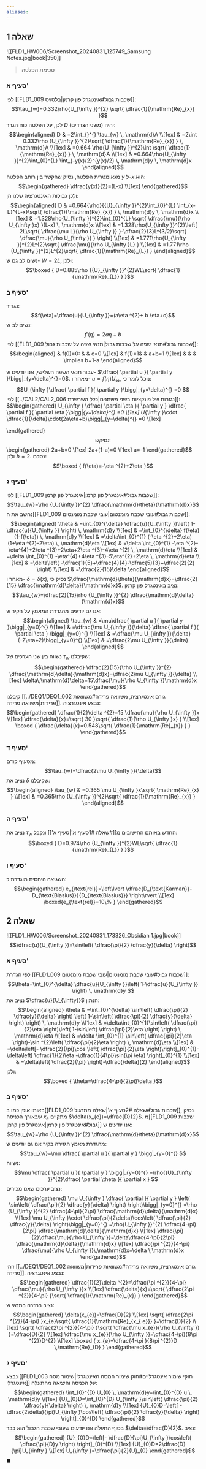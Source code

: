 ```yaml
---
aliases:
---
```

## שאלה 1
![[FLD1_HW006/Screenshot_20240831_125749_Samsung Notes.jpg|book|350]]
>סכימת הפלטה

### סעיף א'
לפי [[FLD1_009 שכבות גבול#אינטגרל פון קרמן|בלסויס]]:
$$\tau_{w}=0.332\rho{U_{\infty }}^{2} \sqrt{ \dfrac{1}{\mathrm{Re}_{x}} }$$
לכן, על הפלטה כוח הגרר $D$ (משני הצדדים) יהיה:
$$\begin{aligned}
D & =2\int_{}^{} \tau_{w} \, \mathrm{d}A  \\[1ex]
 & =2\int 0.332\rho {U_{\infty }}^{2}\sqrt{ \dfrac{1}{\mathrm{Re}_{x}} } \, \mathrm{d}A  \\[1ex]
 & =0.664 \rho{U_{\infty }}^{2}\int  \sqrt{ \dfrac{1}{\mathrm{Re}_{x}} }  \, \mathrm{d}A \\[1ex]
 & =0.664\rho{U_{\infty }}^{2}\int_{0}^{L} \int_{-y(x)/2}^{y(x)/2}  \, \mathrm{d}y \, \mathrm{d}x 
\end{aligned}$$
מגאומטרית הפלטה, נסיק שהקשר בין רוחב הפלטה $y$ ל-$x$ הוא:
$$\begin{gathered}
\dfrac{y(x)}{2}=(L-x) \\[1ex]
\end{gathered}$$
ולכן גבולות האינטגרציה שלנו הן:
$$\begin{aligned}
D & =0.664{\rho}{{U}_{\infty }}^{2}\int_{0}^{L} \int_{x-L}^{L-x}\sqrt{ \dfrac{1}{\mathrm{Re}_{x}} }  \, \mathrm{d}y \, \mathrm{d}x  \\[1ex]
 & =1.328\rho{U_{\infty }}^{2}\int_{0}^{L} \sqrt{ \dfrac{\mu}{\rho U_{\infty }x} }(L-x) \, \mathrm{d}x  \\[1ex]
 & =1.328\rho{U_{\infty }}^{2}\left[ 2L\sqrt{ \dfrac{\mu L}{\rho U_{\infty }} }-\dfrac{2}{3}L^{3/2}\sqrt{ \dfrac{\mu}{\rho U_{\infty }} } \right] \\[1ex]
 & =1.771\rho{U_{\infty }}^{2}L^{2}\sqrt{ \dfrac{\mu}{\rho U_{\infty }L} } \\[1ex]
 & =1.771\rho {U_{\infty }}^{2}L^{2}\sqrt{ \dfrac{1}{\mathrm{Re}_{L}} }
\end{aligned}$$
נשים לב גם ש- $W=2L$, ולכן:
$$\boxed {
D=0.885\rho {{U}_{\infty }}^{2}WL\sqrt{ \dfrac{1}{\mathrm{Re}_{L}} }
 }$$
### סעיף ב'
נגדיר:
$$f(\eta)=\dfrac{u}{U_{\infty }}=(a\eta ^{2}+ b \eta+c)$$
נשים לב ש:
$$f'(\eta)=2a\eta+b$$
לפי [[FLD1_009 שכבות גבול#תנאי שפה על שכבות גבול|תנאי שפה על שכבות גבול]]:
$$\begin{aligned}
 & f(0)=0: &  & c=0 \\[1ex]
 & f(1)=1&  & a+b=1 \\[1ex]
 &  &  & \implies b=1-a
\end{aligned}$$

עבור תנאי השפה השלישי, אנו יודעים ש- $\dfrac{ \partial u }{ \partial y }\bigg|_{y=\delta}^{}=0$. מאחר ו- $u=f(\eta)U_{\infty}$, נוכל לומר כי:
$$U_{\infty }\dfrac{ \partial f }{ \partial y }\bigg|_{y=\delta}^{} =0 $$
לפי [[../CAL2/CAL2_006 נגזרות של פונקציות בשני משתנים|כלל השרשרת]]:
$$\begin{gathered}
U_{\infty } \dfrac{ \partial \eta }{ \partial y }  \dfrac{ \partial f }{ \partial \eta }\bigg|_{y=\delta}^{} =0  \\[1ex]
U_{\infty }\cdot \dfrac{1}{\delta}\cdot(2a\eta+b)\bigg|_{y=\delta}^{} =0 \\[1ex]

\end{gathered}$$
נסיק ש:
$$\begin{gathered}
2a+b=0 \\[1ex]
2a+(1-a)=0 \\[1ex]
a=-1
\end{gathered}$$
ולכן $b=2$. נסכם:
$$\boxed {
f(\eta)=-\eta ^{2}+2\eta
 }$$

### סעיף ג'
לפי [[FLD1_009 שכבות גבול#אינטגרל פון קרמן|אינטגרל פון קרמן]]:
$$\tau_{w}=\rho {U_{\infty }}^{2} \dfrac{\mathrm{d}\theta}{\mathrm{d}x}$$
נחשב את ה[[FLD1_009 שכבות גבול#עובי שכבת מומנטום|עובי שכבת מומנטום]]:
$$\begin{aligned}
\theta & =\int_{0}^{\delta} \dfrac{u}{U_{\infty }}\left( 1-\dfrac{u}{U_{\infty }} \right) \, \mathrm{d}y  \\[1ex]
 & =\int_{0}^{\delta} f(\eta)(1-f(\eta)) \, \mathrm{d}y \\[1ex]
 & =\delta\int_{0}^{1} (-\eta ^{2}+2\eta)(1+\eta ^{2}-2\eta) \, \mathrm{d}\eta \\[1ex]
 & =\delta \int_{0}^{1} -\eta ^{2}-\eta^{4}+2\eta ^{3}+2\eta+2\eta ^{3}-4\eta ^{2}  \, \mathrm{d}\eta \\[1ex]
 & =\delta \int_{0}^{1} -\eta^{4}+4\eta ^{3}-5\eta^{2}+2\eta \, \mathrm{d}\eta \\[1ex]
 & =\delta\left( -\dfrac{1}{5}+\dfrac{4}{4}-\dfrac{5}{3}+\dfrac{2}{2} \right)  \\[1ex]
 & =\dfrac{2}{15}\delta  
\end{aligned}$$
מאחר ו- $\delta=\delta(x)$, נסיק כי $\dfrac{\mathrm{d}\theta}{\mathrm{d}x}=\dfrac{2}{15} \dfrac{\mathrm{d}\delta}{\mathrm{d}x}$. נציב באינטגרל פון קרמן:
$$\tau_{w}=\dfrac{2}{15}\rho {U_{\infty }}^{2} \dfrac{\mathrm{d}\delta}{\mathrm{d}x}$$
אנו גם יודעים מהגדרת המאמץ על הקיר ש:
$$\begin{aligned}
\tau_{w} & =\mu\dfrac{ \partial u }{ \partial y }\bigg|_{y=0}^{}  \\[1ex]
 & =\dfrac{\mu U_{\infty }}{\delta} \dfrac{ \partial f }{ \partial \eta } \bigg|_{y=0}^{}  \\[1ex]
 & =\dfrac{\mu U_{\infty }}{\delta}(-2\eta+2)\bigg|_{y=0}^{}  \\[1ex]
 & =\dfrac{2\mu U_{\infty }}{\delta}
\end{aligned}$$
נשווה בין שני הערכים של $\tau_{w}$ שקיבלנו:
$$\begin{gathered}
\dfrac{2}{15}{\rho U_{\infty }}^{2} \dfrac{\mathrm{d}\delta}{\mathrm{d}x}=\dfrac{2\mu U_{\infty }}{\delta} \\[1ex]
\delta\,\mathrm{d}\delta=15\dfrac{\mu}{\rho U_{\infty }}\mathrm{d}x
\end{gathered}$$
קיבלנו [[../DEQ1/DEQ1_002 גורם אינטגרציה, משוואה פרידה#משוואות פרידות|משוואה פרידה]]. נבצע אינטגרציה:
$$\begin{gathered}
\dfrac{1}{2}\delta ^{2}=15 \dfrac{\mu}{\rho U_{\infty }}x \\[1ex]
\dfrac{\delta}{x}=\sqrt{ 30 }\sqrt{ \dfrac{1}{\rho U_{\infty }x} } \\[1ex]
\boxed {
\dfrac{\delta}{x}=0.548\sqrt{ \dfrac{1}{\mathrm{Re}_{x}} }
 }
\end{gathered}$$

### סעיף ד'
מסעיף קודם:
$$\tau_{w}=\dfrac{2\mu U_{\infty }}{\delta}$$
נציב את $\delta$ שקיבלנו:
$$\begin{aligned}
\tau_{w} & =0.365 \mu U_{\infty }x\sqrt{ \mathrm{Re}_{x} } \\[1ex]
 & =0.365\rho {U_{\infty }}^{2}\sqrt{ \dfrac{1}{\mathrm{Re}_{x}} }
\end{aligned}$$


### סעיף ה'
נציב את $\tau_{w}$ החדש באותם החישובים מ[[#שאלה 1#סעיף א'|סעיף א']] ונקבל:
$$\boxed {
D=0.974\rho {U_{\infty }}^{2}WL\sqrt{ \dfrac{1}{\mathrm{Re}_{L}} }
 }$$
### סעיף ו'

השגיאה היחסית מוגדרת כ:
$$\begin{gathered}
e_{\text{rel}}=\left\lvert \dfrac{D_{\text{Karman}}-D_{\text{Blasius}}}{D_{\text{Blasius}}} \right\rvert \\[1ex]
\boxed{e_{\text{rel}}=10\% }
\end{gathered}$$


## שאלה 2
![[FLD1_HW006/Screenshot_20240831_173326_Obsidian 1.jpg|book]]
$$\dfrac{u}{U_{\infty }}=\sin\left( \dfrac{\pi}{2} \dfrac{y}{\delta} \right)$$
### סעיף א'
לפי הגדרת [[FLD1_009 שכבות גבול#עובי שכבת מומנטום|עובי שכבת מומנטום]]:
$$\theta=\int_{0}^{\delta} \dfrac{u}{U_{\infty }}\left( 1-\dfrac{u}{U_{\infty }} \right) \, \mathrm{d}y $$
נציב את $\dfrac{u}{U_{\infty}}$ הנתון:
$$\begin{aligned}
\theta & =\int_{0}^{\delta} \sin\left( \dfrac{\pi}{2} \dfrac{y}{\delta} \right) \left( 1-\sin\left( \dfrac{\pi}{2} \dfrac{y}{\delta} \right) \right)  \, \mathrm{d}y \\[1ex]
 & =\delta\int_{0}^{1}\sin\left( \dfrac{\pi}{2}\eta \right)\left( 1-\sin\left( \dfrac{\pi}{2}\eta \right) \right)  \, \mathrm{d}\eta  \\[1ex]
 & =\delta \int_{0}^{1} \sin\left( \dfrac{\pi}{2}\eta \right)-\sin ^{2}\left( \dfrac{\pi}{2}\eta \right) \, \mathrm{d}\eta \\[1ex]
 & =\delta\left[- \dfrac{2}{\pi}\cos \left( \dfrac{\pi}{2}\eta \right)\right]_{0}^{1}-\delta\left[ \dfrac{1}{2}\eta -\dfrac{1}{4\pi}\sin(\pi \eta) \right]_{0}^{1} \\[1ex]
 & =\delta\left( \dfrac{2}{\pi} \right)-\dfrac{\delta}{2}
\end{aligned}$$
ולכן:
$$\boxed {
\theta=\dfrac{4-\pi}{2\pi}\delta
 }$$
### סעיף ב'
באותו אופן כמו ב[[FLD1_009 שכבות גבול#שאלה 2#סעיף א'|שאלה מתרגול]], נסיק שבאורך הכניסה $x_{e}$ מתקיים $\delta(x_{e})=\dfrac{D}{2}$.
מ[[FLD1_009 שכבות גבול#אינטגרל פון קרמן|אינטגרל פון קרמן]] אנו יודעים ש:
$$\tau_{w}=\rho {U_{\infty }}^{2} \dfrac{\mathrm{d}\theta}{\mathrm{d}x}$$
מהגדרת מאמץ הגזירה בקיר אנו גם יודעים ש:
$$\tau_{w}=\mu \dfrac{ \partial u }{ \partial y } \bigg|_{y=0}^{} $$
נשווה:
$$\mu \dfrac{ \partial u }{ \partial y } \bigg|_{y=0}^{} =\rho{{U}_{\infty }}^{2}\dfrac{ \partial \theta }{ \partial x } $$
נציב ערכים שאנו מכירים:
$$\begin{gathered}
\mu U_{\infty } \dfrac{ \partial  }{ \partial y } \left( \sin\left( \dfrac{\pi}{2} \dfrac{y}{\delta} \right) \right)\bigg|_{y=0}^{} =\rho {U_{\infty }}^{2} \dfrac{4-\pi}{2\pi} \dfrac{\mathrm{d}\delta}{\mathrm{d}x} \\[1ex]
\mu U_{\infty }\cdot \dfrac{\pi}{2\delta}\cos\left( \dfrac{\pi}{2} \dfrac{y}{\delta} \right)\bigg|_{y=0}^{} =\rho{U_{\infty }}^{2} \dfrac{4-\pi}{2\pi} \dfrac{\mathrm{d}\delta}{\mathrm{d}x} \\[1ex]
\dfrac{\pi}{2}\dfrac{\mu}{\rho U_{\infty }}=\delta\dfrac{4-\pi}{2\pi} \dfrac{\mathrm{d}\delta}{\mathrm{d}x} \\[1ex]
\dfrac{\pi ^{2}}{4-\pi} \dfrac{\mu}{\rho U_{\infty }}\,\mathrm{d}x=\delta \,\mathrm{d}x
\end{gathered}$$
זוהי [[../DEQ1/DEQ1_002 גורם אינטגרציה, משוואה פרידה#משוואות פרידות|משוואה פרידה]]. נבצע אינטגרציה:
$$\begin{gathered}
\dfrac{1}{2}\delta ^{2}=\dfrac{\pi ^{2}}{4-\pi} \dfrac{\mu}{\rho U_{\infty }}x \\[1ex]
\dfrac{\delta}{x}=\sqrt{ \dfrac{2\pi ^{2}}{4-\pi} }\sqrt{ \dfrac{1}{\mathrm{Re}_{x}} }
\end{gathered}$$
נציב בחזרה בתנאי ש:
$$\begin{gathered}
\delta(x_{e})=\dfrac{D}{2} \\[1ex]
\sqrt{ \dfrac{2\pi ^{2}}{4-\pi} }x_{e}\sqrt{ \dfrac{1}{\mathrm{Re}_{x_{
e}}} }=\dfrac{D}{2} \\[1ex]
\sqrt{ \dfrac{2\pi ^{2}}{4-\pi} }\sqrt{ \dfrac{\mu x_{e}}{\rho U_{\infty }} }=\dfrac{D}{2} \\[1ex]
\dfrac{\mu x_{e}}{\rho U_{\infty }}=\dfrac{4-\pi}{8\pi ^{2}}D^{2} \\[1ex]
\boxed {
x_{e}=\dfrac{4-\pi }{8\pi ^{2}}D \,\mathrm{Re}_{D}
 }
\end{gathered}$$

### סעיף ג'
נבצע [[FLD1_003 חוקי שימור אינטגרליים#חוק שימור המסה האינטגרלי|שימור מסה אינטגרלי]] על הכניסה והיציאה מהתעלה:
$$\begin{gathered}
\int_{0}^{D} U_{0} \, \mathrm{d}y=\int_{0}^{D} u \, \mathrm{d}y   \\[1ex]
{U}_{0}D=\int_{0}^{D} U_{\infty }\sin\left( \dfrac{\pi}{2} \dfrac{y}{\delta} \right) \, \mathrm{d}y \\[1ex]
{U}_{0}D=\left[ -\dfrac{2\delta}{\pi}U_{\infty }\cos\left( \dfrac{\pi}{2} \dfrac{y}{\delta} \right) \right]_{0}^{D}
\end{gathered}$$
בסוף התעלה אנו יודעים שעובי שכבת הגבול הוא כבר $\delta=\dfrac{D}{2}$. נציב:
$$\begin{gathered}
{U}_{0}D=\left[- \dfrac{D}{\pi}U_{\infty }\cos\left( \dfrac{\pi}{D}y \right) \right]_{0}^{D} \\[1ex]
{U}_{0}D=2\dfrac{D}{\pi}U_{\infty } \\[1ex]
U_{\infty }=\dfrac{\pi}{2}{U}_{0}
\end{gathered}$$
$\blacksquare$

